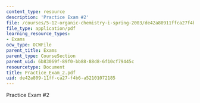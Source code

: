 ```yaml
---
content_type: resource
description: 'Practice Exam #2'
file: /courses/5-12-organic-chemistry-i-spring-2003/de42a80911ffca27f4b6a52101072185_Practice_Exam_2.pdf
file_type: application/pdf
learning_resource_types:
- Exams
ocw_type: OCWFile
parent_title: Exams
parent_type: CourseSection
parent_uid: 6b83069f-89f0-bb88-88d8-6f10cf79445c
resourcetype: Document
title: Practice_Exam_2.pdf
uid: de42a809-11ff-ca27-f4b6-a52101072185
---
```

Practice Exam #2

